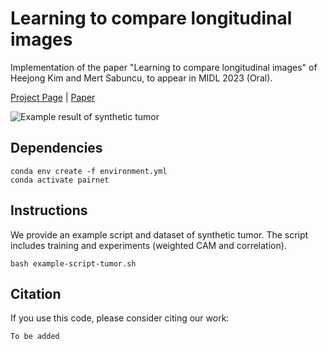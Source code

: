 # Learning to compare longitudinal images
Implementation of the paper "Learning to compare longitudinal images" of Heejong Kim and Mert Sabuncu, to appear in MIDL 2023 (Oral).

[Project Page](https://heejongkim.com/pairnet-midl) | [Paper](https://openreview.net/forum?id=l17YFzXLP53)

[comment]: <> (![Pairwise Image Ranking Network &#40;PaIRNet&#41;]&#40;figure-architecture.png&#41;)
![Example result of synthetic tumor](video-example.gif)


[comment]: <> (TODO: update figure to a video of tumor size detection)

## Dependencies 
```shell
conda env create -f environment.yml
conda activate pairnet
```


## Instructions
We provide an example script and dataset of synthetic tumor. The script includes training and experiments (weighted CAM and correlation).
```shell script
bash example-script-tumor.sh
```


## Citation
If you use this code, please consider citing our work:
```
To be added
```

